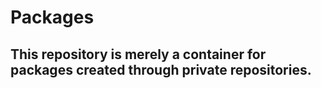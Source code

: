 # Packages

## This repository is merely a container for packages created through private repositories.